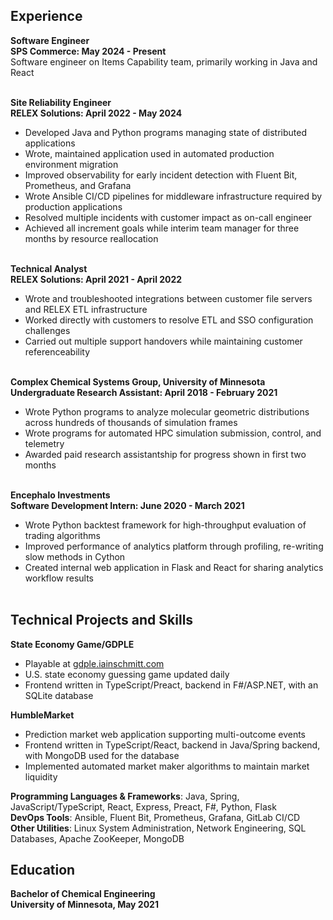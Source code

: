 ## Experience

**Software Engineer**<br>
**SPS Commerce: May 2024 - Present**<br>
Software engineer on Items Capability team, primarily working in Java and React
<br><br>

**Site Reliability Engineer**<br>
**RELEX Solutions: April 2022 - May 2024**<br>

- Developed Java and Python programs managing state of distributed applications
- Wrote, maintained application used in automated production environment migration
- Improved observability for early incident detection with Fluent Bit, Prometheus, and Grafana
- Wrote Ansible CI/CD pipelines for middleware infrastructure required by production applications
- Resolved multiple incidents with customer impact as on-call engineer
- Achieved all increment goals while interim team manager for three months by resource reallocation
  <br><br>

**Technical Analyst**<br>
**RELEX Solutions: April 2021 - April 2022**<br>

- Wrote and troubleshooted integrations between customer file servers and RELEX ETL infrastructure
- Worked directly with customers to resolve ETL and SSO configuration challenges
- Carried out multiple support handovers while maintaining customer referenceability
  <br><br>

**Complex Chemical Systems Group, University of Minnesota**<br>
**Undergraduate Research Assistant: April 2018 - February 2021**<br>

- Wrote Python programs to analyze molecular geometric distributions across hundreds of thousands of simulation frames
- Wrote programs for automated HPC simulation submission, control, and telemetry
- Awarded paid research assistantship for progress shown in first two months
  <br><br>

**Encephalo Investments**<br>
**Software Development Intern: June 2020 - March 2021**<br>

- Wrote Python backtest framework for high-throughput evaluation of trading algorithms
- Improved performance of analytics platform through profiling, re-writing slow methods in Cython
- Created internal web application in Flask and React for sharing analytics workflow results
  <br><br>

## Technical Projects and Skills

**State Economy Game/GDPLE**

- Playable at [gdple.iainschmitt.com](https://gdple.iainschmitt.com)
- U.S. state economy guessing game updated daily
- Frontend written in TypeScript/Preact, backend in F#/ASP.NET, with an SQLite database

**HumbleMarket**<br>

- Prediction market web application supporting multi-outcome events
- Frontend written in TypeScript/React, backend in Java/Spring backend, with MongoDB used for the database
- Implemented automated market maker algorithms to maintain market liquidity

**Programming Languages & Frameworks**: Java, Spring, JavaScript/TypeScript, React, Express, Preact, F#, Python, Flask <br>
**DevOps Tools**: Ansible, Fluent Bit, Prometheus, Grafana, GitLab CI/CD<br>
**Other Utilities**: Linux System Administration, Network Engineering, SQL Databases, Apache ZooKeeper, MongoDB<br>

## Education

**Bachelor of Chemical Engineering**<br>
**University of Minnesota, May 2021**<br>
<br><br>
